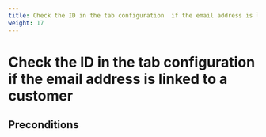 ```yaml
---
title: Check the ID in the tab configuration  if the email address is linked to a customer
weight: 17
---
```


# Check the ID in the tab configuration  if the email address is linked to a customer

## Preconditions


